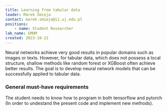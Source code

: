 ```yaml
---
title: Learning from tabular data
leader: Marek Śmieja
contact: marek.smieja@ii.uj.edu.pl
positions:
    - name: Student Researcher
lab_name: GMUM
created: 2023-10-22
---
```


Neural networks achieve very good results in popular domains such as images or texts. However, for tabular data, which does not possess a local structure, shallow methods like random forest or XGBoost often achieve better results. The goal is to develop neural network models that can be successfully applied to tabular data.

### General must-have requirements

The student needs to know how to program in both tensorflow and pytorch (In order to undestand the present code and implement new methods).
